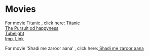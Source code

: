 # Movies
<html>
  <body>
For movie Titanic , click here:<a href="#"> Titanic</a><br>
    <a href="#"> The Pursuit od happyness</a><br>
    <a href="#"> Tubelight</a><br>
    <a href="#"> Imp. Link</a><br>
    
  For movie 'Shadi me zaroor aana' , click here:<a href="#"> Shadi me zaroor aana</a><br>
  
  </body>
  </html>
